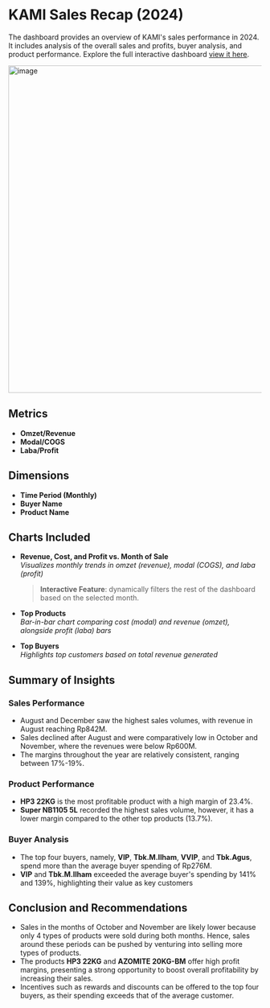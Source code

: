 # KAMI Sales Recap (2024)
The dashboard provides an overview of KAMI's sales performance in 2024. It includes analysis of the overall sales and profits, buyer analysis, and product performance. Explore the full interactive dashboard [view it here](https://public.tableau.com/views/KAYASalesRecap2024/Dashboard22).

<img width="990" height="651" alt="image" src="https://github.com/user-attachments/assets/57a8c9a2-2e0a-4b0f-9ff1-ca57a1986f7f" />

## Metrics  

- **Omzet/Revenue**
- **Modal/COGS**
- **Laba/Profit**

## Dimensions
- **Time Period (Monthly)**
- **Buyer Name**
- **Product Name**
  
## Charts Included

- **Revenue, Cost, and Profit vs. Month of Sale**  
  *Visualizes monthly trends in omzet (revenue), modal (COGS), and laba (profit)*
  >**Interactive Feature**: dynamically filters the rest of the dashboard based on the selected month.
  
- **Top Products**  
  *Bar-in-bar chart comparing cost (modal) and revenue (omzet), alongside profit (laba) bars*

- **Top Buyers**  
  *Highlights top customers based on total revenue generated*

## Summary of Insights

### Sales Performance 
- August and December saw the highest sales volumes, with revenue in August reaching Rp842M.
- Sales declined after August and were comparatively low in October and November, where the revenues were below Rp600M.
- The margins throughout the year are relatively consistent, ranging between 17%-19%. 

### Product Performance 
- **HP3 22KG** is the most profitable product with a high margin of 23.4%.
- **Super NB1105 5L** recorded the highest sales volume, however, it has a lower margin compared to the other top products (13.7%). 

### Buyer Analysis
- The top four buyers, namely, **VIP**, **Tbk.M.Ilham**, **VVIP**, and **Tbk.Agus**, spend more than the average buyer spending of Rp276M.
- **VIP** and **Tbk.M.Ilham** exceeded the average buyer's spending by 141% and 139%, highlighting their value as key customers

## Conclusion and Recommendations 
- Sales in the months of October and November are likely lower because only 4 types of products were sold during both months. Hence, sales around these periods can be pushed by venturing into selling more types of products.
- The products **HP3 22KG** and **AZOMITE 20KG-BM** offer high profit margins, presenting a strong opportunity to boost overall profitability by increasing their sales.
- Incentives such as rewards and discounts can be offered to the top four buyers, as their spending exceeds that of the average customer. 
